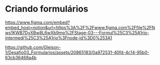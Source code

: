 # Criando formulários

https://www.figma.com/embed?embed_host=notion&url=https%3A%2F%2Fwww.figma.com%2Ffile%2FNws1KWB7DyXBw8L6wXb9mp%2FStage-03---Formul%25C3%25A1rio-intermedi%25C3%25A1rio%3Fnode-id%3D0%253A1

https://github.com/Gleison-1/Desafio03_Formularios/assets/20865183/0a972531-40fd-4c14-95b0-63cb36468a4b

